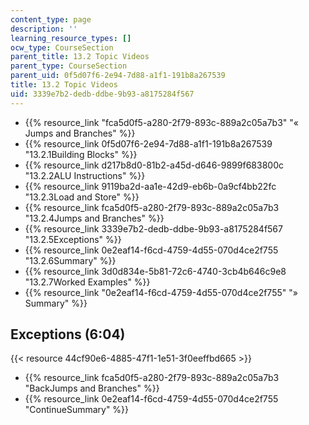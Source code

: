 ```yaml
---
content_type: page
description: ''
learning_resource_types: []
ocw_type: CourseSection
parent_title: 13.2 Topic Videos
parent_type: CourseSection
parent_uid: 0f5d07f6-2e94-7d88-a1f1-191b8a267539
title: 13.2 Topic Videos
uid: 3339e7b2-dedb-ddbe-9b93-a8175284f567
---
```


*   {{% resource_link "fca5d0f5-a280-2f79-893c-889a2c05a7b3" "« Jumps and Branches" %}}
*   {{% resource_link 0f5d07f6-2e94-7d88-a1f1-191b8a267539 "13.2.1Building Blocks" %}}
*   {{% resource_link d217b8d0-81b2-a45d-d646-9899f683800c "13.2.2ALU Instructions" %}}
*   {{% resource_link 9119ba2d-aa1e-42d9-eb6b-0a9cf4bb22fc "13.2.3Load and Store" %}}
*   {{% resource_link fca5d0f5-a280-2f79-893c-889a2c05a7b3 "13.2.4Jumps and Branches" %}}
*   {{% resource_link 3339e7b2-dedb-ddbe-9b93-a8175284f567 "13.2.5Exceptions" %}}
*   {{% resource_link 0e2eaf14-f6cd-4759-4d55-070d4ce2f755 "13.2.6Summary" %}}
*   {{% resource_link 3d0d834e-5b81-72c6-4740-3cb4b646c9e8 "13.2.7Worked Examples" %}}
*   {{% resource_link "0e2eaf14-f6cd-4759-4d55-070d4ce2f755" "» Summary" %}}

Exceptions (6:04)
-----------------

{{< resource 44cf90e6-4885-47f1-1e51-3f0eeffbd665 >}}

*   {{% resource_link fca5d0f5-a280-2f79-893c-889a2c05a7b3 "BackJumps and Branches" %}}
*   {{% resource_link 0e2eaf14-f6cd-4759-4d55-070d4ce2f755 "ContinueSummary" %}}